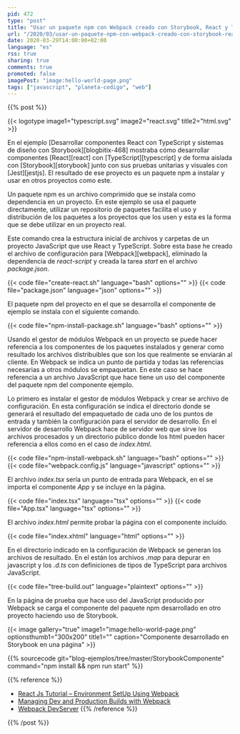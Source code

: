 ```yaml
---
pid: 472
type: "post"
title: "Usar un paquete npm con Webpack creado con Storybook, React y TypeScript"
url: "/2020/03/usar-un-paquete-npm-con-webpack-creado-con-storybook-react-y-typescript/"
date: 2020-03-29T14:00:00+02:00
language: "es"
rss: true
sharing: true
comments: true
promoted: false
imagePost: "image:hello-world-page.png"
tags: ["javascript", "planeta-codigo", "web"]
---
```


{{% post %}}

{{< logotype image1="typescript.svg" image2="react.svg" title2="html.svg" >}}

En el ejemplo [Desarrollar componentes React con TypeScript y sistemas de diseño con Storybook][blogbitix-468] mostraba cómo desarrollar componentes [React][react] con [TypeScript][typescript] y de forma aislada con [Storybook][storybook] junto con sus pruebas unitarias y visuales con [Jest][jestjs]. El resultado de ese proyecto es un paquete npm a instalar y usar en otros proyectos como este.

Un paquete npm es un archivo comprimido que se instala como dependencia en un proyecto. En este ejemplo se usa el paquete directamente, utilizar un repositorio de paquetes facilita el uso y distribución de los paquetes a los proyectos que los usen y esta es la forma que se debe utilizar en un proyecto real.

Este comando crea la estructura inicial de archivos y carpetas de un proyecto JavaScript que use React y TypeScript. Sobre esta base he creado el archivo de configuración para [Webpack][webpack], eliminado la dependencia de _react-script_ y creada la tarea _start_ en el archivo _package.json_.

{{< code file="create-react.sh" language="bash" options="" >}}
{{< code file="package.json" language="json" options="" >}}

El paquete npm del proyecto en el que se desarrolla el componente de ejemplo se instala con el siguiente comando.

{{< code file="npm-install-package.sh" language="bash" options="" >}}

Usando el gestor de módulos Webpack en un proyecto se puede hacer referencia a los componentes de los paquetes instalados y generar como resultado los archivos distribuibles que son los que realmente se enviarán al cliente. En Webpack se indica un punto de partida y todas las referencias necesarias a otros módulos se empaquetan. En este caso se hace referencia a un archivo JavaScript que hace tiene un uso del componente del paquete npm del componente ejemplo.

Lo primero es instalar el gestor de módulos Webpack y crear se archivo de configuración. En esta configuración se indica el directorio donde se generará el resultado del empaquetado de cada uno de los puntos de entrada y también la configuración para el servidor de desarrollo. En el servidor de desarrollo Webpack hace de servidor web que sirve los archivos procesados y un directorio público donde los html pueden hacer referencia a ellos como en el caso de _index.html_.

{{< code file="npm-install-webpack.sh" language="bash" options="" >}}
{{< code file="webpack.config.js" language="javascript" options="" >}}

El archivo _index.tsx_ sería un punto de entrada para Webpack, en el se importa el componente _App_ y se incluye en la página.

{{< code file="index.tsx" language="tsx" options="" >}}
{{< code file="App.tsx" language="tsx" options="" >}}

El archivo _index.html_ permite probar la página con el componente incluído.

{{< code file="index.xhtml" language="html" options="" >}}

En el directorio indicado en la configuración de Webpack se generan los archivos de resultado. En el están los archivos _.map_ para depurar en javascript y los _.d.ts_ con definiciones de tipos de TypeScript para archivos JavaScript.

{{< code file="tree-build.out" language="plaintext" options="" >}}

En la página de prueba que hace uso del JavaScript producido por Webpack se carga el componente del paquete npm desarrollado en otro proyecto haciendo uso de Storybook.

{{< image
    gallery="true"
    image1="image:hello-world-page.png" optionsthumb1="300x200" title1=""
    caption="Componente desarrollado en Storybook en una página" >}}

{{% sourcecode git="blog-ejemplos/tree/master/StorybookComponente" command="npm install && npm run start" %}}

{{% reference %}}
* [React Js Tutorial – Environment SetUp Using Webpack](https://watchdown.com/react-js-environment-setup-using-webpack/)
* [Managing Dev and Production Builds with Webpack](https://atendesigngroup.com/blog/managing-dev-and-production-builds-webpack)
* [Webpack DevServer](https://webpack.js.org/configuration/dev-server/)
{{% /reference %}}

{{% /post %}}
